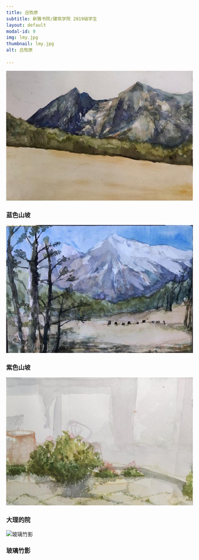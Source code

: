 ```yaml
---
title: 吕牧原
subtitle: 新雅书院/建筑学院 2019级学生
layout: default
modal-id: 9
img: lmy.jpg
thumbnail: lmy.jpg
alt: 吕牧原

---
```


<img src="img/lmy/1.jpg" class="img-responsive img-centered" alt="蓝色山坡">
<h3>蓝色山坡</h3>
<p></p>
<img src="img/lmy/2.jpg" class="img-responsive img-centered" alt="紫色山坡">
<h3>紫色山坡</h3>
<p></p>
<img src="img/lmy/3.jpg" class="img-responsive img-centered" alt="大理的院">
<h3>大理的院</h3>
<p></p>
<img src="img/lmy/玻璃竹影.jpg" class="img-responsive img-centered" alt="玻璃竹影">
<h3>玻璃竹影</h3>
<p></p>